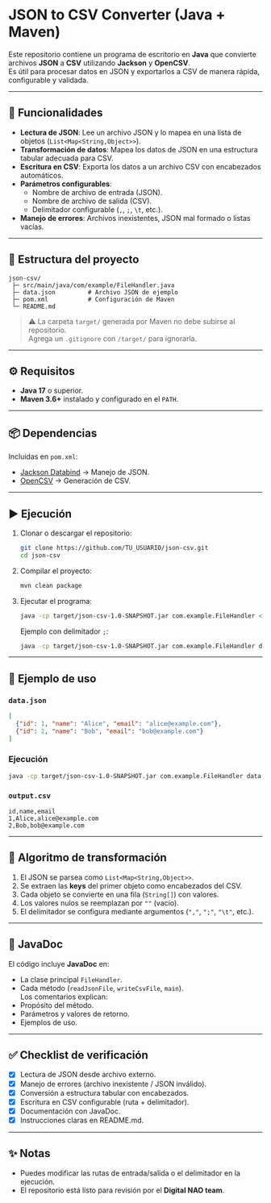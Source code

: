 # JSON to CSV Converter (Java + Maven)

Este repositorio contiene un programa de escritorio en **Java** que convierte archivos **JSON** a **CSV** utilizando **Jackson** y **OpenCSV**.  
Es útil para procesar datos en JSON y exportarlos a CSV de manera rápida, configurable y validada.

---

## 🚀 Funcionalidades
- **Lectura de JSON**: Lee un archivo JSON y lo mapea en una lista de objetos (`List<Map<String,Object>>`).
- **Transformación de datos**: Mapea los datos de JSON en una estructura tabular adecuada para CSV.
- **Escritura en CSV**: Exporta los datos a un archivo CSV con encabezados automáticos.
- **Parámetros configurables**:
  - Nombre de archivo de entrada (JSON).
  - Nombre de archivo de salida (CSV).
  - Delimitador configurable (`,`, `;`, `\t`, etc.).
- **Manejo de errores**: Archivos inexistentes, JSON mal formado o listas vacías.

---

## 📂 Estructura del proyecto
```
json-csv/
 ├─ src/main/java/com/example/FileHandler.java
 ├─ data.json         # Archivo JSON de ejemplo
 ├─ pom.xml           # Configuración de Maven
 └─ README.md
```

> ⚠️ La carpeta `target/` generada por Maven no debe subirse al repositorio.  
Agrega un `.gitignore` con `/target/` para ignorarla.

---

## ⚙️ Requisitos
- **Java 17** o superior.
- **Maven 3.6+** instalado y configurado en el `PATH`.

---

## 📦 Dependencias
Incluidas en `pom.xml`:
- [Jackson Databind](https://github.com/FasterXML/jackson) → Manejo de JSON.
- [OpenCSV](http://opencsv.sourceforge.net/) → Generación de CSV.

---

## ▶️ Ejecución

1. Clonar o descargar el repositorio:
   ```bash
   git clone https://github.com/TU_USUARIO/json-csv.git
   cd json-csv
   ```

2. Compilar el proyecto:
   ```bash
   mvn clean package
   ```

3. Ejecutar el programa:
   ```bash
   java -cp target/json-csv-1.0-SNAPSHOT.jar com.example.FileHandler <input.json> <output.csv> [delimiter]
   ```

   Ejemplo con delimitador `;`:
   ```bash
   java -cp target/json-csv-1.0-SNAPSHOT.jar com.example.FileHandler data.json output.csv ";"
   ```

---

## 📖 Ejemplo de uso

### `data.json`
```json
[
  {"id": 1, "name": "Alice", "email": "alice@example.com"},
  {"id": 2, "name": "Bob", "email": "bob@example.com"}
]
```

### Ejecución
```bash
java -cp target/json-csv-1.0-SNAPSHOT.jar com.example.FileHandler data.json output.csv ","
```

### `output.csv`
```csv
id,name,email
1,Alice,alice@example.com
2,Bob,bob@example.com
```

---

## 🔄 Algoritmo de transformación
1. El JSON se parsea como `List<Map<String,Object>>`.  
2. Se extraen las **keys** del primer objeto como encabezados del CSV.  
3. Cada objeto se convierte en una fila (`String[]`) con valores.  
4. Los valores nulos se reemplazan por `""` (vacío).  
5. El delimitador se configura mediante argumentos (`","`, `";"`, `"\t"`, etc.).  

---

## 📝 JavaDoc
El código incluye **JavaDoc** en:
- La clase principal `FileHandler`.
- Cada método (`readJsonFile`, `writeCsvFile`, `main`).  
Los comentarios explican:
- Propósito del método.
- Parámetros y valores de retorno.
- Ejemplos de uso.

---

## ✅ Checklist de verificación
- [x] Lectura de JSON desde archivo externo.  
- [x] Manejo de errores (archivo inexistente / JSON inválido).  
- [x] Conversión a estructura tabular con encabezados.  
- [x] Escritura en CSV configurable (ruta + delimitador).  
- [x] Documentación con JavaDoc.  
- [x] Instrucciones claras en README.md.  

---

## ✨ Notas
- Puedes modificar las rutas de entrada/salida o el delimitador en la ejecución.  
- El repositorio está listo para revisión por el **Digital NAO team**.  
